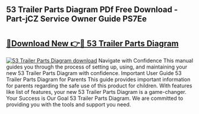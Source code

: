 ## 53 Trailer Parts Diagram PDf Free Download - Part-jCZ Service Owner Guide PS7Ee

# <h2><a href="http://dfi89jj.blite.top/?on=53+Trailer+Parts+Diagram">🔗Download New 👉🔴 53 Trailer Parts Diagram</a></h2>

[![53 Trailer Parts Diagram download](https://i.imgur.com/lujVjoI.png)](http://dfi89jj.blite.top/?on=53+Trailer+Parts+Diagram)
Navigate with Confidence This manual guides you through the process of setting up, using, and maintaining your new 53 Trailer Parts Diagram with confidence. Important User Guide 53 Trailer Parts Diagram for Parents This guide provides important information for parents regarding the safe use of this product for children. With features like list of features, your new 53 Trailer Parts Diagram is a game-changer. Your Success is Our Goal 53 Trailer Parts Diagram. We are committed to providing you with the tools and support you need.
